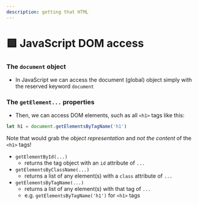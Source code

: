 ```yaml
---
description: getting that HTML
---
```


# 🟨 JavaScript DOM access

### The `document` object

* In JavaScript we can access the document (global) object simply with the reserved keyword `document`

### The `getElement...` properties

* Then, we can access DOM elements, such as all `<h1>` tags like this:

```javascript
let h1 = document.getElementsByTagName('h1')
```

Note that would grab the _object representation_ and _not the content_ of the `<h1>` tags!

* `getElementById(...)`
  * returns the tag object with an `id` attribute of `...`
* `getElementsByClassName(...)`
  * returns a list of any element(s) with a `class` attribute of `...`
* `getElementsByTagName(...)`
  * returns a list of any element(s) with that tag of `...`
  * e.g. `getElementsByTagName('h1')` for `<h1>` tags
